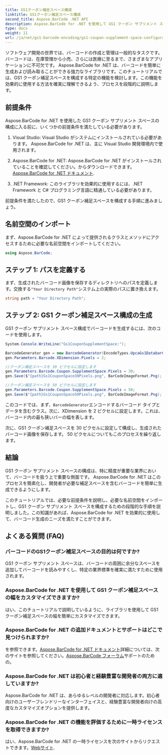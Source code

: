 ```yaml
---
title: GS1クーポン補足スペース構成
linktitle: GS1クーポン補足スペース構成
second_title: Aspose.BarCode .NET API
description: Aspose.BarCode for .NET を使用して GS1 クーポン サプリメント スペースを構成する方法を学びます。この機能をマスターするには、ステップバイステップのガイドに従ってください。
type: docs
weight: 11
url: /ja/net/gs1-barcode-encoding/gs1-coupon-supplement-space-configuration/
---
```


ソフトウェア開発の世界では、バーコードの作成と管理は一般的なタスクです。バーコードは、在庫管理から小売、さらには医療に至るまで、さまざまなアプリケーションに不可欠です。 Aspose.BarCode for .NET は、バーコードを簡単に生成および読み取ることができる強力なライブラリです。このチュートリアルでは、GS1 クーポン補足スペースを構成する特定の機能を検討します。この機能を効果的に使用する方法を確実に理解できるよう、プロセスを段階的に説明します。

## 前提条件

Aspose.BarCode for .NET を使用した GS1 クーポン サプリメント スペースの構成に入る前に、いくつかの前提条件を満たしている必要があります。

1. Visual Studio: Visual Studio がシステムにインストールされている必要があります。 Aspose.BarCode for .NET は、主に Visual Studio 開発環境内で使用されます。

2.  Aspose.BarCode for .NET: Aspose.BarCode for .NET がインストールされていることを確認してください。からダウンロードできます。[Aspose.BarCode for .NET ドキュメント](https://reference.aspose.com/barcode/net/).

3. .NET Framework: このライブラリを効果的に使用するには、.NET Framework と C# プログラミング言語に精通している必要があります。

前提条件を満たしたので、GS1 クーポン補足スペースを構成する手順に進みましょう。

## 名前空間のインポート

まず、Aspose.BarCode for .NET によって提供されるクラスとメソッドにアクセスするために必要な名前空間をインポートしてください。

```csharp
using Aspose.BarCode;
```

## ステップ 1: パスを定義する

まず、生成されたバーコード画像を保存するディレクトリへのパスを定義します。交換する`"Your Directory Path"`システム上の実際のパスに置き換えます。

```csharp
string path = "Your Directory Path";
```

## ステップ 2: GS1 クーポン補足スペース構成の生成

GS1 クーポン サプリメント スペース構成でバーコードを生成するには、次のコードを使用します。

```csharp
System.Console.WriteLine("Gs1CouponSupplementSpace:");

BarcodeGenerator gen = new BarcodeGenerator(EncodeTypes.UpcaGs1DatabarCoupon, "123456789012(8110)ASPOSE");
gen.Parameters.Barcode.XDimension.Pixels = 2;

//クーポン補足スペースを 30 ピクセルに設定します
gen.Parameters.Barcode.Coupon.SupplementSpace.Pixels = 30;
gen.Save($"{path}Gs1CouponSpace30Pixels.png", BarCodeImageFormat.Png);

//クーポン補足スペースを 50 ピクセルに設定します
gen.Parameters.Barcode.Coupon.SupplementSpace.Pixels = 50;
gen.Save($"{path}Gs1CouponSpace50Pixels.png", BarCodeImageFormat.Png);
```

このコードでは、まず、`BarcodeGenerator`エンコードするバーコード タイプとデータを含むクラス。次に、XDimension を 2 ピクセルに設定します。これは、バーコード内の最も狭いバーの幅を表します。 

次に、GS1 クーポン補足スペースを 30 ピクセルに設定して構成し、生成されたバーコード画像を保存します。 50 ピクセルについてもこのプロセスを繰り返します。

## 結論

GS1 クーポン サプリメント スペースの構成は、特に精度が重要な業界において、バーコードを扱う上で重要な側面です。 Aspose.BarCode for .NET はこのプロセスを簡素化し、開発者が必要な補足スペースを含むバーコードを簡単に生成できるようにします。

このチュートリアルでは、必要な前提条件を説明し、必要な名前空間をインポートし、GS1 クーポン サプリメント スペースを構成するための段階的な手順を説明しました。この知識があれば、Aspose.BarCode for .NET を効果的に使用して、バーコード生成のニーズを満たすことができます。

## よくある質問 (FAQ)

### バーコードのGS1クーポン補足スペースの目的は何ですか?
GS1 クーポン サプリメント スペースは、バーコードの周囲に余分なスペースを追加してバーコードを読みやすくし、特定の業界標準を確実に満たすために使用されます。

### Aspose.BarCode for .NET を使用して GS1 クーポン補足スペースの幅をカスタマイズできますか?
はい、このチュートリアルで説明しているように、ライブラリを使用して GS1 クーポン補足スペースの幅を簡単にカスタマイズできます。

### Aspose.BarCode for .NET の追加ドキュメントとサポートはどこで見つけられますか?
を参照できます。[Aspose.BarCode for .NET ドキュメント](https://reference.aspose.com/barcode/net/)詳細については、次のサイトを参照してください。[Aspose.BarCode フォーラム](https://forum.aspose.com/c/barcode/13)サポートのための。

### Aspose.BarCode for .NET は初心者と経験豊富な開発者の両方に適していますか?
Aspose.BarCode for .NET は、あらゆるレベルの開発者に対応します。初心者向けのユーザーフレンドリーなインターフェイスと、経験豊富な開発者向けの高度なカスタマイズオプションを提供します。

### Aspose.BarCode for .NET の機能を評価するために一時ライセンスを取得できますか?
はい、Aspose.BarCode for .NET の一時ライセンスを次のサイトからリクエストできます。[Webサイト](https://purchase.aspose.com/temporary-license/).